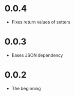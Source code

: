 # 0.0.4

* Fixes return values of setters

# 0.0.3

* Eases JSON dependency

# 0.0.2

* The beginning